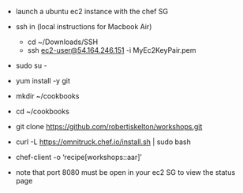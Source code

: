 * launch a ubuntu ec2 instance with the chef SG

* ssh in (local instructions for Macbook Air)
  * cd ~/Downloads/SSH
  * ssh ec2-user@54.164.246.151 -i MyEc2KeyPair.pem

* sudo su -

* yum install -y git

* mkdir ~/cookbooks

* cd ~/cookbooks

* git clone https://github.com/robertjskelton/workshops.git

* curl -L https://omnitruck.chef.io/install.sh | sudo bash

* chef-client -o ‘recipe[workshops::aar]’


* note that port 8080 must be open in your ec2 SG to view the status page
